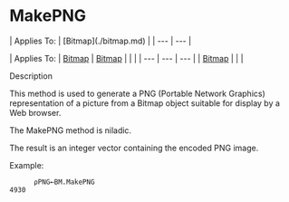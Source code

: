 




<h1 class="heading"><span class="name">MakePNG</span></h1>
| Applies To: | [Bitmap](./bitmap.md) |
| --- | ---  |

| Applies To: | [Bitmap](./bitmap.md) | [Bitmap](./bitmap.md) |  |  |
| --- | --- | ---  |
| [Bitmap](./bitmap.md) |  |  |


Description


This method is used to generate a PNG (Portable Network Graphics) representation of a picture from a Bitmap object suitable for display by a Web browser.


The MakePNG method is niladic.


The result is an integer vector containing the encoded PNG image.


Example:
```apl
      ⍴PNG←BM.MakePNG
4930
```



